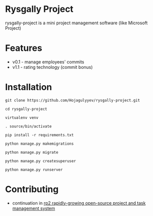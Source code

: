 # Rysgally Project

rysgally-project is a mini project management software (like Microsoft Project)

# Features

- v0.1 - manage employees' commits
- v1.1 - rating technology (commit bonus)

# Installation

````
git clone https://github.com/Hojagulyyev/rysgally-project.git

cd rysgally-project

virtualenv venv

. source/bin/activate

pip install -r requirements.txt

python manage.py makemigrations

python manage.py migrate

python manage.py createsuperuser

python manage.py runserver
````

# Contributing

- continuation in [rp2 rapidly-growing open-source project and task management system](https://github.com/Hojagulyyev/rp2)